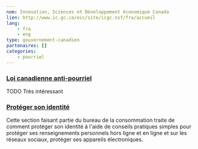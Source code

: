 ```yaml
---
nom: Innovation, Sciences et Développement économique Canada
lien: http://www.ic.gc.ca/eic/site/icgc.nsf/fra/accueil
lang:
    - fra
    - eng
type: gouvernement-canadien
partenaires: []
categories:
    - pourriel
---
```

### [Loi canadienne anti-pourriel](https://www.combattrelepourriel.gc.ca/eic/site/030.nsf/fra/accueil)
TODO Très intéressant

### [Protéger son identité](http://www.ic.gc.ca/eic/site/oca-bc.nsf/fra/ca03025.html)
Cette section faisant partie du bureau de la consommation traite de comment protéger son identité à l'aide de conseils pratiques simples pour protéger ses renseignements personnels hors ligne et en ligne et sur les réseaux sociaux, protéger ses appareils électroniques.
